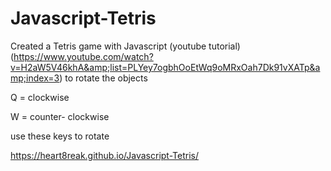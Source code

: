 # Javascript-Tetris
Created a Tetris game with Javascript (youtube tutorial) (https://www.youtube.com/watch?v=H2aW5V46khA&amp;list=PLYey7ogbhOoEtWq9oMRxOah7Dk91vXATp&amp;index=3)
to rotate the objects

Q = clockwise

W = counter- clockwise

use these keys to rotate 


https://heart8reak.github.io/Javascript-Tetris/
